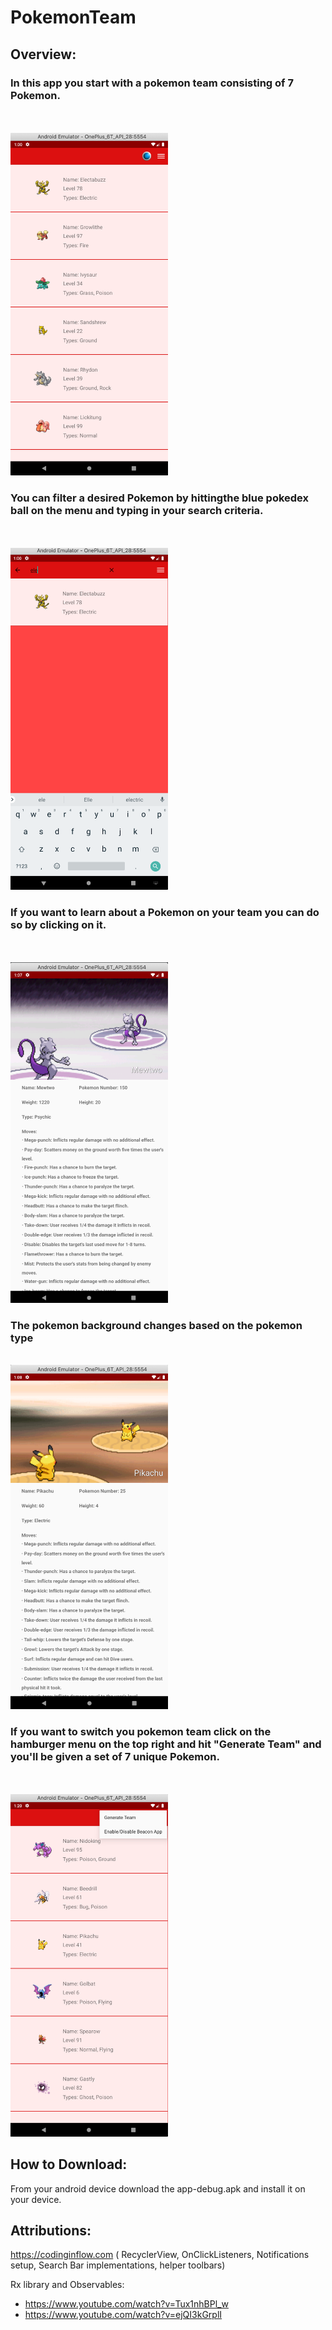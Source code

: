 # PokemonTeam

## Overview:

<p><h3>In this app you start with a pokemon team consisting of 7 Pokemon.</h3>
  <br>
  <br> 
  <img src="https://github.com/RanVaknin/PokemonTeam/blob/master/mainscreen.png" height="50%" width="50%" >
</p>


<p> <h3>You can filter a desired Pokemon by hittingthe blue pokedex ball on the menu and typing in your search criteria.</h3>
  <br>
  <br>
  <img src="https://github.com/RanVaknin/PokemonTeam/blob/master/searchbar.png" height="50%" width="50%" >
</p>


<p> <h3>If you want to learn about a Pokemon on your team you can do so by clicking on it.</h3>
  <br>
  <br>
  <img src="https://github.com/RanVaknin/PokemonTeam/blob/master/individualpokemon1.png" height="50%" width="50%" >
  <br>
  <h3>The pokemon background changes based on the pokemon type</h3>
  <br>
  <img src="https://github.com/RanVaknin/PokemonTeam/blob/master/individualpokemon2.png" height="50%" width="50%" >
</p>


<p><h3>If you want to switch you pokemon team click on the hamburger menu on the top right and hit "Generate Team" and you'll be given a set of 7 unique Pokemon.</h3>
  <br>
  <br>
  <img src="https://github.com/RanVaknin/PokemonTeam/blob/master/generate.png" height="50%" width="50%" >
</p>



## How to Download:
From your android device download the app-debug.apk and install it on your device.



## Attributions:
https://codinginflow.com ( RecyclerView, OnClickListeners, Notifications setup, Search Bar implementations, helper toolbars)

Rx library and Observables:
- https://www.youtube.com/watch?v=Tux1nhBPl_w
- https://www.youtube.com/watch?v=ejQI3kGrplI
